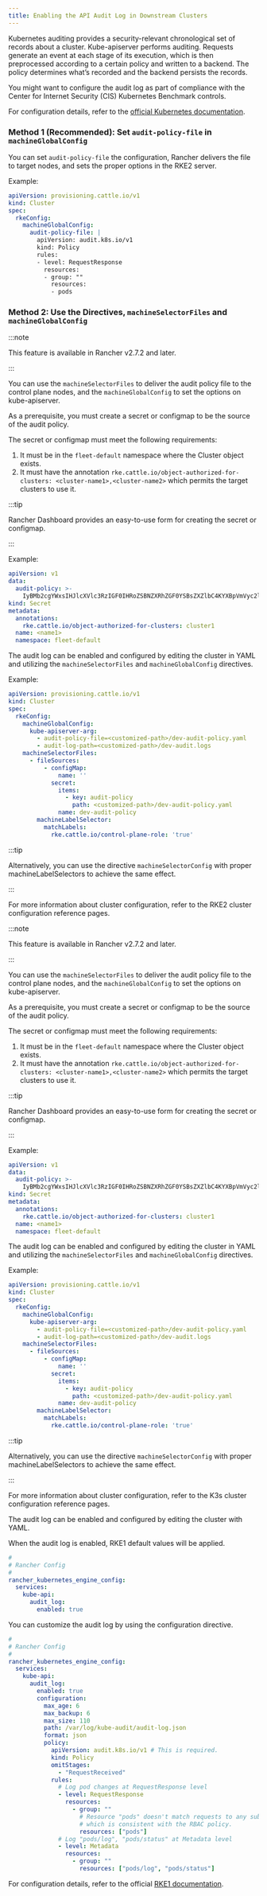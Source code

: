 ```yaml
---
title: Enabling the API Audit Log in Downstream Clusters 
---
```


<head>
  <link rel="canonical" href="https://ranchermanager.docs.rancher.com/how-to-guides/advanced-user-guides/enable-api-audit-log-in-downstream-clusters"/>
</head> 

Kubernetes auditing provides a security-relevant chronological set of records about a cluster. Kube-apiserver performs auditing. Requests generate an event at each stage of its execution, which is then preprocessed according to a certain policy and written to a backend. The policy determines what’s recorded and the backend persists the records.

You might want to configure the audit log as part of compliance with the Center for Internet Security (CIS) Kubernetes Benchmark controls.

For configuration details, refer to the [official Kubernetes documentation](https://kubernetes.io/docs/tasks/debug/debug-cluster/audit/).


<Tabs groupId="k8s-distro">
<TabItem value="RKE2" default>

### Method 1 (Recommended): Set `audit-policy-file` in `machineGlobalConfig`

You can set `audit-policy-file` the configuration, Rancher delivers the file to target nodes, and sets the proper options in the RKE2 server.

Example:
```yaml
apiVersion: provisioning.cattle.io/v1
kind: Cluster
spec:
  rkeConfig:
    machineGlobalConfig:
      audit-policy-file: |
        apiVersion: audit.k8s.io/v1 
        kind: Policy 
        rules: 
        - level: RequestResponse
          resources:
          - group: ""
            resources: 
            - pods
```

### Method 2: Use the Directives, `machineSelectorFiles` and `machineGlobalConfig`

:::note

This feature is available in Rancher v2.7.2 and later.

:::

You can use the `machineSelectorFiles` to deliver the audit policy file to the control plane nodes, and the `machineGlobalConfig` to set the options on kube-apiserver.

As a prerequisite, you must create a secret or configmap to be the source of the audit policy.

The secret or configmap must meet the following requirements:

1. It must be in the `fleet-default` namespace where the Cluster object exists.
2. It must have the annotation `rke.cattle.io/object-authorized-for-clusters: <cluster-name1>,<cluster-name2>` which permits the target clusters to use it.

:::tip

Rancher Dashboard provides an easy-to-use form for creating the secret or configmap.

:::

Example:

```yaml
apiVersion: v1
data:
  audit-policy: >-
    IyBMb2cgYWxsIHJlcXVlc3RzIGF0IHRoZSBNZXRhZGF0YSBsZXZlbC4KYXBpVmVyc2lvbjogYXVkaXQuazhzLmlvL3YxCmtpbmQ6IFBvbGljeQpydWxlczoKLSBsZXZlbDogTWV0YWRhdGE=
kind: Secret
metadata:
  annotations:
    rke.cattle.io/object-authorized-for-clusters: cluster1
  name: <name1>
  namespace: fleet-default
```

The audit log can be enabled and configured by editing the cluster in YAML and utilizing the `machineSelectorFiles` and `machineGlobalConfig` directives.

Example:

```yaml
apiVersion: provisioning.cattle.io/v1
kind: Cluster
spec:
  rkeConfig:
    machineGlobalConfig:
      kube-apiserver-arg:
        - audit-policy-file=<customized-path>/dev-audit-policy.yaml
        - audit-log-path=<customized-path>/dev-audit.logs
    machineSelectorFiles:
      - fileSources:
          - configMap:
              name: ''
            secret:
              items:
                - key: audit-policy
                  path: <customized-path>/dev-audit-policy.yaml
              name: dev-audit-policy
        machineLabelSelector:
          matchLabels:
            rke.cattle.io/control-plane-role: 'true'
```

:::tip

Alternatively, you can use the directive `machineSelectorConfig` with proper machineLabelSelectors to achieve the same effect.

:::

For more information about cluster configuration, refer to the RKE2 cluster configuration reference pages.

</TabItem>

<TabItem value="K3s">

:::note

This feature is available in Rancher v2.7.2 and later.

:::

You can use the `machineSelectorFiles` to deliver the audit policy file to the control plane nodes, and the `machineGlobalConfig` to set the options on kube-apiserver.

As a prerequisite, you must create a secret or configmap to be the source of the audit policy.

The secret or configmap must meet the following requirements:

1. It must be in the `fleet-default` namespace where the Cluster object exists.
2. It must have the annotation `rke.cattle.io/object-authorized-for-clusters: <cluster-name1>,<cluster-name2>` which permits the target clusters to use it.

:::tip

Rancher Dashboard provides an easy-to-use form for creating the secret or configmap.

:::

Example:

```yaml
apiVersion: v1
data:
  audit-policy: >-
    IyBMb2cgYWxsIHJlcXVlc3RzIGF0IHRoZSBNZXRhZGF0YSBsZXZlbC4KYXBpVmVyc2lvbjogYXVkaXQuazhzLmlvL3YxCmtpbmQ6IFBvbGljeQpydWxlczoKLSBsZXZlbDogTWV0YWRhdGE=
kind: Secret
metadata:
  annotations:
    rke.cattle.io/object-authorized-for-clusters: cluster1
  name: <name1>
  namespace: fleet-default
```

The audit log can be enabled and configured by editing the cluster in YAML and utilizing the `machineSelectorFiles` and `machineGlobalConfig` directives.

Example:

```yaml
apiVersion: provisioning.cattle.io/v1
kind: Cluster
spec:
  rkeConfig:
    machineGlobalConfig:
      kube-apiserver-arg:
        - audit-policy-file=<customized-path>/dev-audit-policy.yaml
        - audit-log-path=<customized-path>/dev-audit.logs
    machineSelectorFiles:
      - fileSources:
          - configMap:
              name: ''
            secret:
              items:
                - key: audit-policy
                  path: <customized-path>/dev-audit-policy.yaml
              name: dev-audit-policy
        machineLabelSelector:
          matchLabels:
            rke.cattle.io/control-plane-role: 'true'
```

:::tip

Alternatively, you can use the directive `machineSelectorConfig` with proper machineLabelSelectors to achieve the same effect.

:::

For more information about cluster configuration, refer to the K3s cluster configuration reference pages.

</TabItem>

<TabItem value="RKE1">

The audit log can be enabled and configured by editing the cluster with YAML.

When the audit log is enabled, RKE1 default values will be applied.

```yaml
# 
# Rancher Config
# 
rancher_kubernetes_engine_config:
  services:
    kube-api:
      audit_log:
        enabled: true
```

You can customize the audit log by using the configuration directive.

```yaml
# 
# Rancher Config
# 
rancher_kubernetes_engine_config:
  services:
    kube-api:
      audit_log:
        enabled: true
        configuration:
          max_age: 6
          max_backup: 6
          max_size: 110
          path: /var/log/kube-audit/audit-log.json
          format: json
          policy:
            apiVersion: audit.k8s.io/v1 # This is required.
            kind: Policy
            omitStages:
              - "RequestReceived"
            rules:
              # Log pod changes at RequestResponse level
              - level: RequestResponse
                resources:
                  - group: ""
                    # Resource "pods" doesn't match requests to any subresource of pods,
                    # which is consistent with the RBAC policy.
                    resources: ["pods"]
              # Log "pods/log", "pods/status" at Metadata level
              - level: Metadata
                resources:
                  - group: ""
                    resources: ["pods/log", "pods/status"]
```

For configuration details, refer to the official [RKE1 documentation](https://rke.docs.rancher.com/config-options/audit-log).

</TabItem>
</Tabs>

